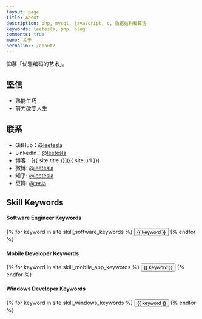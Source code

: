 ```yaml
---
layout: page
title: About
description: php, mysql, javascript, c, 数据结构和算法
keywords: leetesla, php, blog
comments: true
menu: 关于
permalink: /about/
---
```



仰慕「优雅编码的艺术」。

## 坚信

* 熟能生巧
* 努力改变人生

## 联系

* GitHub：[@leetesla](https://github.com/leetesla)
* LinkedIn：[@leetesla](https://www.linkedin.com/in/leetesla)
* 博客：[{{ site.title }}]({{ site.url }})
* 微博: [@leetesla](http://weibo.com/leetesla)
* 知乎: [@leetesla](http://www.zhihu.com/people/leetesla)
* 豆瓣: [@tesla](https://www.douban.com/people/146862149/)

## Skill Keywords

#### Software Engineer Keywords
<div class="btn-inline">
    {% for keyword in site.skill_software_keywords %}
    <button class="btn btn-outline" type="button">{{ keyword }}</button>
    {% endfor %}
</div>

#### Mobile Developer Keywords
<div class="btn-inline">
    {% for keyword in site.skill_mobile_app_keywords %}
    <button class="btn btn-outline" type="button">{{ keyword }}</button>
    {% endfor %}
</div>

#### Windows Developer Keywords
<div class="btn-inline">
    {% for keyword in site.skill_windows_keywords %}
    <button class="btn btn-outline" type="button">{{ keyword }}</button>
    {% endfor %}
</div>
